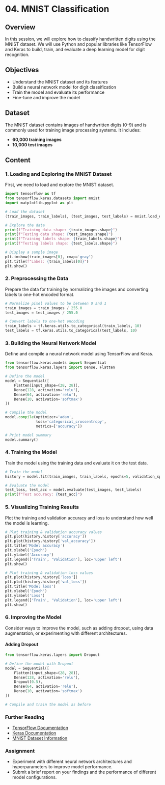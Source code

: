 

# 04. MNIST Classification

## Overview
In this session, we will explore how to classify handwritten digits using the MNIST dataset. We will use Python and popular libraries like TensorFlow and Keras to build, train, and evaluate a deep learning model for digit recognition.

## Objectives
- Understand the MNIST dataset and its features
- Build a neural network model for digit classification
- Train the model and evaluate its performance
- Fine-tune and improve the model


## Dataset
The MNIST dataset contains images of handwritten digits (0-9) and is commonly used for training image processing systems. It includes:
- **60,000 training images**
- **10,000 test images**

## Content

### 1. Loading and Exploring the MNIST Dataset

First, we need to load and explore the MNIST dataset.

```python
import tensorflow as tf
from tensorflow.keras.datasets import mnist
import matplotlib.pyplot as plt

# Load the dataset
(train_images, train_labels), (test_images, test_labels) = mnist.load_data()

# Explore the data
print(f"Training data shape: {train_images.shape}")
print(f"Testing data shape: {test_images.shape}")
print(f"Training labels shape: {train_labels.shape}")
print(f"Testing labels shape: {test_labels.shape}")

# Display a sample image
plt.imshow(train_images[0], cmap='gray')
plt.title(f"Label: {train_labels[0]}")
plt.show()
```

### 2. Preprocessing the Data

Prepare the data for training by normalizing the images and converting labels to one-hot encoded format.

```python
# Normalize pixel values to be between 0 and 1
train_images = train_images / 255.0
test_images = test_images / 255.0

# Convert labels to one-hot encoding
train_labels = tf.keras.utils.to_categorical(train_labels, 10)
test_labels = tf.keras.utils.to_categorical(test_labels, 10)
```

### 3. Building the Neural Network Model

Define and compile a neural network model using TensorFlow and Keras.

```python
from tensorflow.keras.models import Sequential
from tensorflow.keras.layers import Dense, Flatten

# Define the model
model = Sequential([
    Flatten(input_shape=(28, 28)),
    Dense(128, activation='relu'),
    Dense(64, activation='relu'),
    Dense(10, activation='softmax')
])

# Compile the model
model.compile(optimizer='adam',
              loss='categorical_crossentropy',
              metrics=['accuracy'])

# Print model summary
model.summary()
```

### 4. Training the Model

Train the model using the training data and evaluate it on the test data.

```python
# Train the model
history = model.fit(train_images, train_labels, epochs=5, validation_split=0.2)

# Evaluate the model
test_loss, test_acc = model.evaluate(test_images, test_labels)
print(f"Test accuracy: {test_acc}")
```

### 5. Visualizing Training Results

Plot the training and validation accuracy and loss to understand how well the model is learning.

```python
# Plot training & validation accuracy values
plt.plot(history.history['accuracy'])
plt.plot(history.history['val_accuracy'])
plt.title('Model accuracy')
plt.xlabel('Epoch')
plt.ylabel('Accuracy')
plt.legend(['Train', 'Validation'], loc='upper left')
plt.show()

# Plot training & validation loss values
plt.plot(history.history['loss'])
plt.plot(history.history['val_loss'])
plt.title('Model loss')
plt.xlabel('Epoch')
plt.ylabel('Loss')
plt.legend(['Train', 'Validation'], loc='upper left')
plt.show()
```

### 6. Improving the Model

Consider ways to improve the model, such as adding dropout, using data augmentation, or experimenting with different architectures.

#### Adding Dropout

```python
from tensorflow.keras.layers import Dropout

# Define the model with Dropout
model = Sequential([
    Flatten(input_shape=(28, 28)),
    Dense(128, activation='relu'),
    Dropout(0.5),
    Dense(64, activation='relu'),
    Dense(10, activation='softmax')
])

# Compile and train the model as before
```

### Further Reading
- [TensorFlow Documentation](https://www.tensorflow.org/api_docs/python/tf)
- [Keras Documentation](https://keras.io/api/)
- [MNIST Dataset Information](http://yann.lecun.com/exdb/mnist/)

### Assignment
- Experiment with different neural network architectures and hyperparameters to improve model performance.
- Submit a brief report on your findings and the performance of different model configurations.
